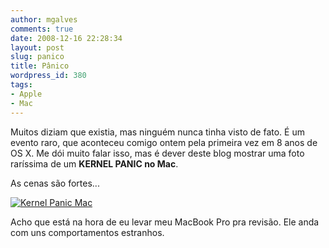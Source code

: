 ```yaml
---
author: mgalves
comments: true
date: 2008-12-16 22:28:34
layout: post
slug: panico
title: Pânico
wordpress_id: 380
tags:
- Apple
- Mac
---
```


Muitos diziam que existia, mas ninguém nunca tinha visto de fato. É um evento raro, que aconteceu comigo ontem pela primeira vez em 8 anos de OS X. Me dói muito falar isso, mas é dever deste blog mostrar uma foto raríssima de um **KERNEL PANIC no Mac**.

As cenas são fortes...

[![Kernel Panic Mac](http://beta.log4dev.com/wp-content/uploads/2008/12/kernel_panic.png)](http://beta.log4dev.com/wp-content/uploads/2008/12/kernel_panic.png)

Acho que está na hora de eu levar meu MacBook Pro pra revisão. Ele anda com uns comportamentos estranhos.
